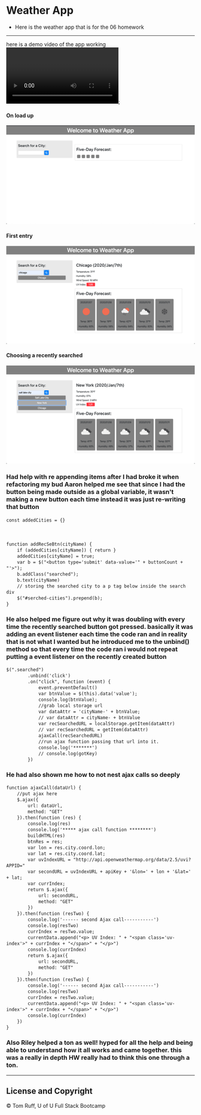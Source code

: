 # Weather App
* Here is the weather app that is for the 06 homework

---
here is a demo video of the app working
![desktop video of saving to local storage](assets/demo.mov);

#### On load up
![load up on desktop](assets/one.png)
#### First entry
![first entry on desktop](assets/two.png)
#### Choosing a recently searched
![choosing a recently searched on desktop](assets/three.png)

### Had help with re appending items after I had broke it when refactoring my bud Aaron helped me see that since I had the button being made outside as a global variable, it wasn't making a new button each time instead it was just re-writing that button
```
const addedCities = {}



function addRecSeBtn(cityName) {
    if (addedCities[cityName]) { return }
    addedCities[cityName] = true;
    var b = $("<button type='submit' data-value='" + buttonCount + "'>");
    b.addClass("searched");
    b.text(cityName)
    // storing the searched city to a p tag below inside the search div
    $("#serched-cities").prepend(b);
}
```
### He also helped me figure out why it was doubling with every time the recently searched button got pressed. basically it was adding an event listener each time the code ran and in reality that is not what I wanted but he introduced me to the unbind() method so that every time the code ran i would not repeat putting a event listener on the recently created button
```
$(".searched")
        .unbind('click')
        .on("click", function (event) {
            event.preventDefault()
            var btnValue = $(this).data('value');
            console.log(btnValue);
            //grab local storage url
            var dataAttr = 'cityName-' + btnValue;
            // var dataAttr = cityName- + btnValue
            var recSearchedURL = localStorage.getItem(dataAttr)
            // var recSearchedURL = getItem(dataAttr)
            ajaxCall(recSearchedURL)
            //run ajax function passing that url into it. 
            console.log('*******')
            // console.log(gotKey)
        })
``` 
### He had also shown me how to not nest ajax calls so deeply
```
function ajaxCall(dataUrl) {
    //put ajax here
    $.ajax({
        url: dataUrl,
        method: "GET"
    }).then(function (res) {
        console.log(res)
        console.log('***** ajax call function ********')
        buildHTML(res)
        btnRes = res;
        var lon = res.city.coord.lon;
        var lat = res.city.coord.lat;
        var uvIndexURL = "http://api.openweathermap.org/data/2.5/uvi?APPID="
        var secondURL = uvIndexURL + apiKey + '&lon=' + lon + '&lat=' + lat;
        var currIndex;
        return $.ajax({
            url: secondURL,
            method: "GET"
        })
    }).then(function (resTwo) {
        console.log('------ second Ajax call-----------')
        console.log(resTwo)
        currIndex = resTwo.value;
        currentData.append("<p> UV Index: " + "<span class='uv-index'>" + currIndex + "</span>" + "</p>")
        console.log(currIndex)
        return $.ajax({
            url: secondURL,
            method: "GET"
        })
    }).then(function (resTwo) {
        console.log('------ second Ajax call-----------')
        console.log(resTwo)
        currIndex = resTwo.value;
        currentData.append("<p> UV Index: " + "<span class='uv-index'>" + currIndex + "</span>" + "</p>")
        console.log(currIndex)
    })
}
```
### Also Riley helped a ton as well! hyped for all the help and being able to understand how it all works and came together. this was a really in depth HW really had to think this one through a ton.


---
##  License and Copyright 
© Tom Ruff, U of U Full Stack Bootcamp